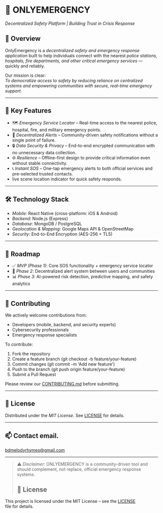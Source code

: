 # 🚨 ONLYEMERGENCY 

*Decentralized Safety Platform | Building Trust in Crisis Response*  

## 📖 Overview  
OnlyEmergency is a *decentralized safety and emergency response application* built to help individuals connect with the nearest *police stations, hospitals, fire departments, and other critical emergency services* — quickly and reliably.  

Our mission is clear:  
*To democratize access to safety by reducing reliance on centralized systems and empowering communities with secure, real-time emergency support.*  

---

## 🔑 Key Features  
- 🗺 *Emergency Service Locator* – Real-time access to the nearest police, hospital, fire, and military emergency points.  
- 📡 *Decentralized Alerts* – Community-driven safety notifications without a single point of failure.  
- 🔒 *Data Security & Privacy* – End-to-end encrypted communication with no unnecessary data collection.  
- 🌐 *Resilience* – Offline-first design to provide critical information even without stable connectivity.  
- 📞 *Instant SOS* – One-tap emergency alerts to both official services and pre-selected trusted contacts.  
- live scene location indicator for quick safety responds.

---

## 🛠 Technology Stack  
- *Mobile*: React Native (cross-platform: iOS & Android)  
- *Backend*: Node.js (Express)  
- *Database*: MongoDB / PostgreSQL  
- *Geolocation & Mapping*: Google Maps API & OpenStreetMap  
- *Security*: End-to-End Encryption (AES-256 + TLS)  

---

## 🚀 Roadmap  
- ✅ *MVP (Phase 1)*: Core SOS functionality + emergency service locator  
- 🔄 *Phase 2*: Decentralized alert system between users and communities  
- 📊 *Phase 3*: AI-powered risk detection, predictive mapping, and safety analytics  

---

## 🤝 Contributing  
We actively welcome contributions from:  
- Developers (mobile, backend, and security experts)  
- Cybersecurity professionals  
- Emergency response specialists  

To contribute:  
1. Fork the repository  
2. Create a feature branch (git checkout -b feature/your-feature)  
3. Commit changes (git commit -m 'Add new feature')  
4. Push to the branch (git push origin feature/your-feature)  
5. Submit a Pull Request  

Please review our [CONTRIBUTING.md](CONTRIBUTING.md) before submitting.  

---

## 📜 License  
Distributed under the *MIT License*. See [LICENSE](LICENSE) for details.  

---

## 📫 Contact email.
bdmelodyrhymes@gmail.com

---

> ⚠ *Disclaimer:* ONLYEMERGENCY is a community-driven tool and should complement, not replace, official emergency response systems.
> 
> ## 📜 License
This project is licensed under the MIT License – see the [LICENSE](LICENSE) file for details.

